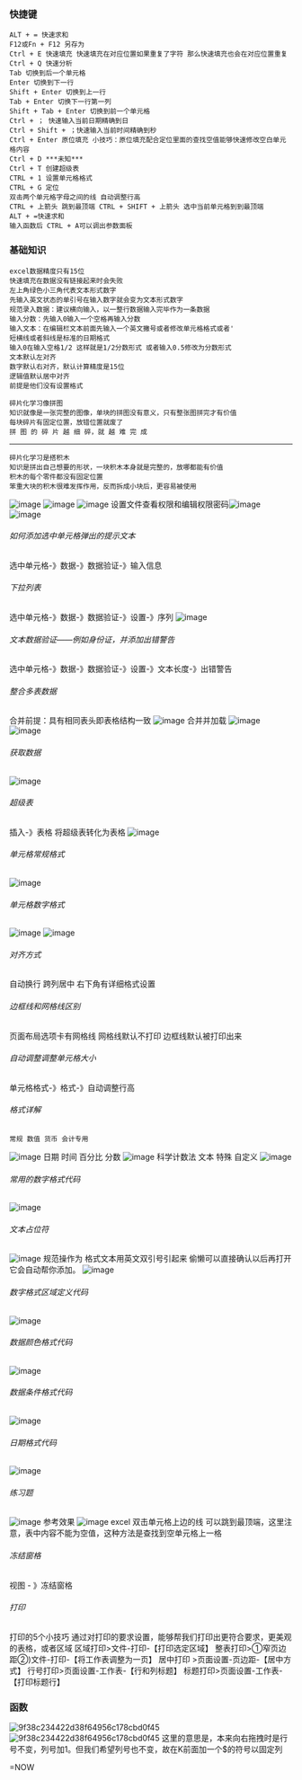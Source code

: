 ### 快捷键
    ALT + = 快速求和
    F12或Fn + F12 另存为
    Ctrl + E 快速填充 快速填充在对应位置如果重复了字符 那么快速填充也会在对应位置重复
    Ctrl + Q 快速分析
    Tab 切换到后一个单元格
    Enter 切换到下一行
    Shift + Enter 切换到上一行
    Tab + Enter 切换下一行第一列
    Shift + Tab + Enter 切换到前一个单元格
    Ctrl + ； 快速输入当前日期精确到日
    Ctrl + Shift + ；快速输入当前时间精确到秒
    Ctrl + Enter 原位填充 小技巧：原位填充配合定位里面的查找空值能够快速修改空白单元格内容
    Ctrl + D ***未知***
    Ctrl + T 创建超级表
    CTRL + 1 设置单元格格式
    CTRL + G 定位
    双击两个单元格字母之间的线 自动调整行高
    CTRL + 上箭头 跳到最顶端 CTRL + SHIFT + 上箭头 选中当前单元格到到最顶端
    ALT + =快速求和
    输入函数后 CTRL + A可以调出参数面板
### 基础知识
    excel数据精度只有15位
    快速填充在数据没有链接起来时会失败 
    左上角绿色小三角代表文本形式数字
    先输入英文状态的单引号在输入数字就会变为文本形式数字
    规范录入数据：建议横向输入，以一整行数据输入完毕作为一条数据
    输入分数：先输入0输入一个空格再输入分数 
    输入文本：在编辑栏文本前面先输入一个英文撇号或者修改单元格格式或者'
    短横线或者斜线是标准的日期格式
    输入0在输入空格1/2 这样就是1/2分数形式 或者输入0.5修改为分数形式
    文本默认左对齐
    数字默认右对齐，默认计算精度是15位
    逻辑值默认居中对齐
    前提是他们没有设置格式

    碎片化学习像拼图
    知识就像是一张完整的图像，单块的拼图没有意义，只有整张图拼完才有价值
    每块碎片有固定位置，放错位置就废了
    拼 图 的 碎 片 越 细 碎，就 越 难 完 成
---
    碎片化学习是搭积木
    知识是拼出自己想要的形状，一块积木本身就是完整的，放哪都能有价值
    积木的每个零件都没有固定位置
    笨重大块的积木很难发挥作用，反而拆成小块后，更容易被使用

![image](https://github.com/ColdWinterElf/Redis/assets/77095414/aff94174-df42-4576-b11b-dd6e6a6757b0)
![image](https://github.com/ColdWinterElf/Redis/assets/77095414/0f37b71c-e48d-4cfb-8ef4-12825ecec5d7)
![image](https://github.com/ColdWinterElf/Redis/assets/77095414/805d8078-7de4-4eab-a9f9-057577f3bd03)
设置文件查看权限和编辑权限密码![image](https://github.com/ColdWinterElf/Redis/assets/77095414/d8919b88-4176-4157-a6b0-dd7edbfb2264)
![image](https://github.com/ColdWinterElf/Redis/assets/77095414/a6d23cb1-44f8-48d9-8487-8f31daa6e064)
###### 如何添加选中单元格弹出的提示文本
选中单元格-》数据-》数据验证-》输入信息
###### 下拉列表
选中单元格-》数据-》数据验证-》设置-》序列
![image](https://github.com/ColdWinterElf/Redis/assets/77095414/6a35bd77-9ca2-4e38-9d4a-d3672cfa914d)
###### 文本数据验证——例如身份证，并添加出错警告
选中单元格-》数据-》数据验证-》设置-》文本长度-》出错警告
###### 整合多表数据
合并前提：具有相同表头即表格结构一致
![image](https://github.com/ColdWinterElf/Redis/assets/77095414/ffb9eee4-7982-4fd2-afb6-f60f2af2e661)
合并并加载
![image](https://github.com/ColdWinterElf/Redis/assets/77095414/5e044e6e-19a8-4e2c-be0a-c48bbf8a9e15)
![image](https://github.com/ColdWinterElf/Redis/assets/77095414/d48c9ae0-a0db-483d-a26b-70fae22e9b24)
###### 获取数据
![image](https://github.com/ColdWinterElf/Redis/assets/77095414/2c47958b-798e-44f4-aadd-1d714e8620aa)
###### 超级表
插入-》表格
将超级表转化为表格
![image](https://github.com/ColdWinterElf/Redis/assets/77095414/48cbb4a5-ec9c-47f3-959f-6c0917bd0eae)
###### 单元格常规格式
![image](https://github.com/ColdWinterElf/Redis/assets/77095414/ca48c054-7dd9-440f-8954-6950a476cccc)
###### 单元格数字格式
![image](https://github.com/ColdWinterElf/Redis/assets/77095414/df6d513f-3357-443c-ad4b-86694072c152)
![image](https://github.com/ColdWinterElf/Redis/assets/77095414/43b6e553-9bac-4bdc-b10c-7824a8ab2556)
###### 对齐方式
自动换行 跨列居中 右下角有详细格式设置
###### 边框线和网格线区别
页面布局选项卡有网格线
网格线默认不打印 边框线默认被打印出来 
###### 自动调整调整单元格大小
单元格格式-》格式-》自动调整行高
###### 格式详解
    常规 数值 货币 会计专用
![image](https://github.com/ColdWinterElf/Redis/assets/77095414/72ae3a53-4d95-4a42-881b-894fc89e1af0)
    日期 时间 百分比 分数
![image](https://github.com/ColdWinterElf/Redis/assets/77095414/b14afe83-869c-4b80-9a3c-9992478f62e6)
    科学计数法 文本 特殊 自定义
![image](https://github.com/ColdWinterElf/Redis/assets/77095414/67154d90-b0d7-4a88-8c32-ff0baef974b6)
###### 常用的数字格式代码
![image](https://github.com/ColdWinterElf/Redis/assets/77095414/b7260805-5b2f-47cb-bb28-97f4fedd4606)
###### 文本占位符
![image](https://github.com/ColdWinterElf/Redis/assets/77095414/a733242c-dc1a-46d8-8552-58b93ce658bf)
    规范操作为 格式文本用英文双引号引起来 偷懒可以直接确认以后再打开它会自动帮你添加。
![image](https://github.com/ColdWinterElf/Redis/assets/77095414/fce07dc0-c00f-4a48-9fc3-ca5f91aae308)
###### 数字格式区域定义代码
![image](https://github.com/ColdWinterElf/Redis/assets/77095414/e2b310c6-e143-42a0-be4f-602ba46e1c14)
###### 数据颜色格式代码
![image](https://github.com/ColdWinterElf/Redis/assets/77095414/10723486-d63a-4e97-8d16-be6cb5d217d5)
###### 数据条件格式代码
![image](https://github.com/ColdWinterElf/Redis/assets/77095414/1a2ea84d-ace0-470f-bc25-46f1d172f82d)
###### 日期格式代码
![image](https://github.com/ColdWinterElf/Redis/assets/77095414/1b3aa675-1f7b-4417-bb1a-90e572b47d92)
###### 练习题
![image](https://github.com/ColdWinterElf/Redis/assets/77095414/e4688ab1-281e-4b4a-83ff-51589f3668e3)
    参考效果
![image](https://github.com/ColdWinterElf/Redis/assets/77095414/ddd5e3f1-9c6c-4363-b156-8d8cca03ed37)
    excel
    双击单元格上边的线 可以跳到最顶端，这里注意，表中内容不能为空值，这种方法是查找到空单元格上一格
###### 冻结窗格
视图 - 》冻结窗格
###### 打印
打印的5个小技巧
通过对打印的要求设置，能够帮我们打印出更符合要求，更美观的表格，或者区域
区域打印>文件-打印-【打印选定区域】
整表打印>①窄页边距②)文件-打印-【将工作表调整为一页】
居中打印 >页面设置-页边距-【居中方式】
行号打印>页面设置-工作表-【行和列标题】
标题打印>页面设置-工作表-【打印标题行】
### 函数
![9f38c234422d38f64956c178cbd0f45](https://github.com/ColdWinterElf/Redis/assets/77095414/6df4d908-66c4-4027-ad4d-994a2dc169a9)
![9f38c234422d38f64956c178cbd0f45](https://github.com/ColdWinterElf/Redis/assets/77095414/6df4d908-66c4-4027-ad4d-994a2dc169a9)
这里的意思是，本来向右拖拽时是行号不变，列号加1。但我们希望列号也不变，故在K前面加一个$的符号以固定列

=NOW
